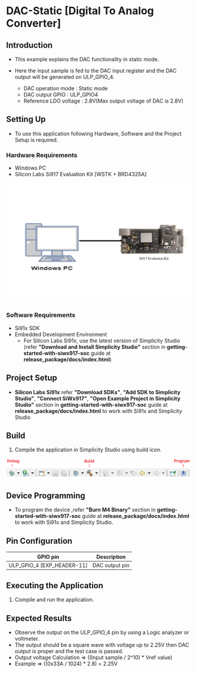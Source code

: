# DAC-Static [Digital To Analog Converter]

## Introduction 
- This example explains the DAC functionality in static mode.
- Here the input sample is fed to the DAC input register and the DAC output will be generated on ULP_GPIO_4.

  - DAC operation mode		: Static mode
  - DAC output GPIO			: ULP_GPIO4 
  - Reference LDO voltage	: 2.8V(Max output voltage of DAC is 2.8V)
  
## Setting Up 
 - To use this application following Hardware, Software and the Project Setup is required.

### Hardware Requirements	
  - Windows PC 
  - Silicon Labs Si917 Evaluation Kit [WSTK + BRD4325A]
 
![Figure: Introduction](resources/readme/image509a.png)

### Software Requirements
  - Si91x SDK
  - Embedded Development Environment
    - For Silicon Labs Si91x, use the latest version of Simplicity Studio (refer **"Download and Install Simplicity Studio"** section in **getting-started-with-siwx917-soc** guide at **release_package/docs/index.html**)
 
## Project Setup
- **Silicon Labs Si91x** refer **"Download SDKs"**, **"Add SDK to Simplicity Studio"**, **"Connect SiWx917"**, **"Open Example Project in Simplicity Studio"** section in **getting-started-with-siwx917-soc** guide at **release_package/docs/index.html** to work with Si91x and Simplicity Studio

## Build 
1. Compile the application in Simplicity Studio using build icon. 

![Figure: Build run and Debug](resources/readme/image509c.png)

## Device Programming
- To program the device ,refer **"Burn M4 Binary"** section in **getting-started-with-siwx917-soc** guide at **release_package/docs/index.html** to work with Si91x and Simplicity Studio.

## Pin Configuration
|GPIO pin  | Description|
|--- | --- | 
|ULP_GPIO_4 [EXP_HEADER-11] |DAC output pin|

## Executing the Application
1. Compile and run the application. 

## Expected Results 
 - Observe the output on the ULP_GPIO_4 pin by using a Logic analyzer or voltmeter.
 - The output should be a square wave with voltage up to 2.25V then DAC output is proper and the test case is passed.
  - Output voltage Calculation		=>	((Input sample / 2^10) * Vref value)
  - Example				=>	((0x33A / 1024) * 2.8) = 2.25V